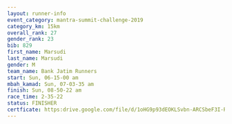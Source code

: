 ```yaml
---
layout: runner-info 
event_category: mantra-summit-challenge-2019 
category_km: 15km 
overall_rank: 27
gender_rank: 23
bib: 829
first_name: Marsudi
last_name: Marsudi
gender: M
team_name: Bank Jatim Runners
start: Sun, 06-15-00 am
mbah_kamad: Sun, 07-03-35 am
finish: Sun, 08-50-22 am
race_time: 2-35-22
status: FINISHER
certficate: https:drive.google.com/file/d/1oHG9p93dEOKLSvbn-ARCSbeF3I-ResJ7/view?usp=sharing
---
```

